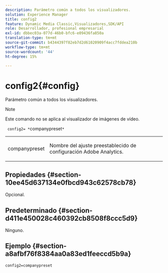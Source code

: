 ```yaml
---
description: Parámetro común a todos los visualizadores.
solution: Experience Manager
title: config2
feature: Dynamic Media Classic,Visualizadores,SDK/API
role: Desarrollador, profesional empresarial
exl-id: dbbec03a-077d-46b0-bfc6-e09436fa850a
translation-type: tm+mt
source-git-commit: b4344397f82eb7d2d61020909f4acc7fddea210b
workflow-type: tm+mt
source-wordcount: '44'
ht-degree: 15%

---
```


# config2{#config}

Parámetro común a todos los visualizadores.

>[!NOTE]
>
>Este comando no se aplica al visualizador de imágenes de vídeo.

` config2= *`companypreset`*`

<table id="table_9B98C97485DD4DEB8A6ECBCE8DF6B886"> 
 <tbody> 
  <tr> 
   <td colname="col1"> <p> <span class="codeph"> <span class="varname"> companypreset</span> </span> </p> </td> 
   <td colname="col2"> <p> Nombre del ajuste preestablecido de configuración <span class="keyword"> Adobe Analytics</span>. </p> </td> 
  </tr> 
 </tbody> 
</table>

## Propiedades {#section-10ee45d637134e0fbcd943c62578cb78}

Opcional.

## Predeterminado {#section-d411e450028c460392cb8508f8ccc5d9}

Ninguno.

## Ejemplo {#section-a8afbf76f8384aa0a83ed1feeccd5b9a}

```
config2=companypreset
```
